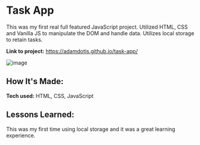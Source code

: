 

# Task App
This was my first real full featured JavaScript project. Utilized HTML, CSS and Vanilla JS to manipulate the DOM and handle data. Utilizes local storage to retain tasks.

**Link to project:** https://adamdotjs.github.io/task-app/

![image](https://user-images.githubusercontent.com/68607953/168397211-d17441c4-0b81-47ca-8b3a-818e4c1782b2.png)

## How It's Made:

**Tech used:** HTML, CSS, JavaScript


## Lessons Learned:

This was my first time using local storage and it was a great learning experience.


